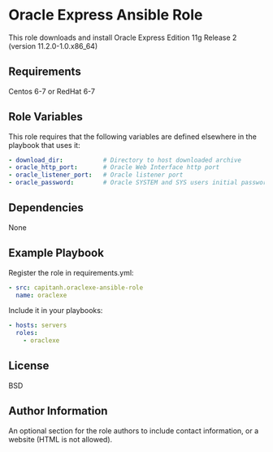 Oracle Express Ansible Role
=========

This role downloads and install Oracle Express Edition 11g Release 2 (version 11.2.0-1.0.x86_64)

Requirements
------------

Centos 6-7 or RedHat 6-7

Role Variables
--------------
This role requires that the following variables are defined elsewhere in the playbook that uses it:
```yaml
- download_dir:           # Directory to host downloaded archive
- oracle_http_port:       # Oracle Web Interface http port
- oracle_listener_port:   # Oracle listener port
- oracle_password:        # Oracle SYSTEM and SYS users initial password

```

Dependencies
------------

None

Example Playbook
----------------

Register the role in requirements.yml:
```yaml
- src: capitanh.oraclexe-ansible-role
  name: oraclexe
```
Include it in your playbooks:
```yaml
- hosts: servers
  roles:
    - oraclexe
```

License
-------

BSD

Author Information
------------------

An optional section for the role authors to include contact information, or a website (HTML is not allowed).
